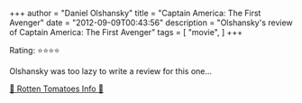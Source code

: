 +++
author = "Daniel Olshansky"
title = "Captain America: The First Avenger"
date = "2012-09-09T00:43:56"
description = "Olshansky's review of Captain America: The First Avenger"
tags = [
    "movie",
]
+++

Rating: ⭐⭐⭐⭐

Olshansky was too lazy to write a review for this one...

[🍅 Rotten Tomatoes Info 🍅](https://www.rottentomatoes.com//m/captain_america_the_first_avenger)